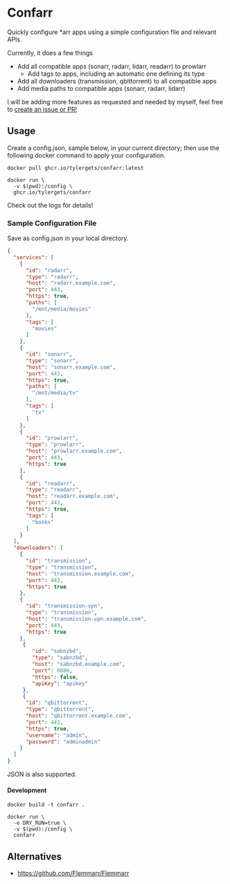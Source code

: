 # Confarr

Quickly configure *arr apps using a simple configuration file and relevant APIs.

Currently, it does a few things
 * Add all compatible apps (sonarr, radarr, lidarr, readarr) to prowlarr
   * Add tags to apps, including an automatic one defining its type
 * Add all downloaders (transmission, qbittorrent) to all compatible apps
 * Add media paths to compatible apps (sonarr, radarr, lidarr)

I will be adding more features as requested and needed by myself, feel free to [create an issue or PR!](https://github.com/tylergets/confarr/issues/new)

## Usage
Create a config.json, sample below, in your current directory; then use the following docker command to apply your configuration.

```shell
docker pull ghcr.io/tylergets/confarr:latest

docker run \
  -v $(pwd):/config \
  ghcr.io/tylergets/confarr
```

Check out the logs for details!

### Sample Configuration File

Save as config.json in your local directory.

```json
{
  "services": [
    {
      "id": "radarr",
      "type": "radarr",
      "host": "radarr.example.com",
      "port": 443,
      "https": true,
      "paths": [
        "/mnt/media/movies"
      ],
      "tags": [
        "movies"
      ]
    },
    {
      "id": "sonarr",
      "type": "sonarr",
      "host": "sonarr.example.com",
      "port": 443,
      "https": true,
      "paths": [
        "/mnt/media/tv"
      ],
      "tags": [
        "tv"
      ]
    },
    {
      "id": "prowlarr",
      "type": "prowlarr",
      "host": "prowlarr.example.com",
      "port": 443,
      "https": true
    },
    {
      "id": "readarr",
      "type": "readarr",
      "host": "readarr.example.com",
      "port": 443,
      "https": true,
      "tags": [
        "books"
      ]
    }
  ],
  "downloaders": [
    {
      "id": "transmission",
      "type": "transmission",
      "host": "transmission.example.com",
      "port": 443,
      "https": true
    },
    {
      "id": "transmission-vpn",
      "type": "transmission",
      "host": "transmission-vpn.example.com",
      "port": 443,
      "https": true
    },
     {
        "id": "sabnzbd",
        "type": "sabnzbd",
        "host": "sabnzbd.example.com",
        "port": 8080,
        "https": false,
        "apiKey": "apikey"
     },
     {
      "id": "qbittorrent",
      "type": "qbittorrent",
      "host": "qbittorrent.example.com",
      "port": 443,
      "https": true,
      "username": "admin",
      "password": "adminadmin"
    }
  ]
}
```

JSON is also supported.

#### Development
```shell
docker build -t confarr .

docker run \
  -e DRY_RUN=true \
  -v $(pwd):/config \
  confarr
```

## Alternatives
 * https://github.com/Flemmarr/Flemmarr